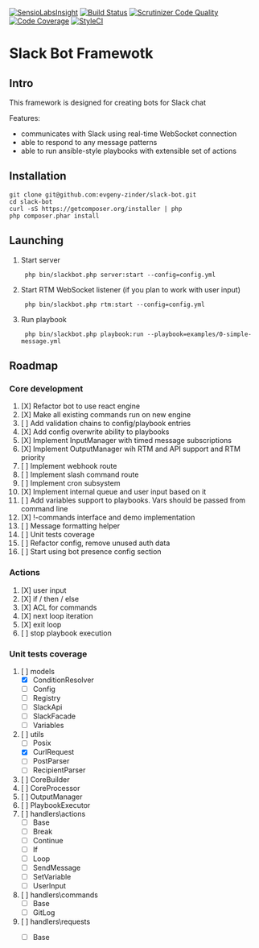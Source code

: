 [![SensioLabsInsight](https://insight.sensiolabs.com/projects/cd9f9f99-81e9-4ed2-9102-85cb369c8dd7/mini.png)](https://insight.sensiolabs.com/projects/cd9f9f99-81e9-4ed2-9102-85cb369c8dd7)
[![Build Status](https://travis-ci.org/evgeny-zinder/slack-bot.svg?branch=master)](https://travis-ci.org/evgeny-zinder/slack-bot)
[![Scrutinizer Code Quality](https://scrutinizer-ci.com/g/evgeny-zinder/slack-bot/badges/quality-score.png?b=master)](https://scrutinizer-ci.com/g/evgeny-zinder/slack-bot/?branch=master)
[![Code Coverage](https://scrutinizer-ci.com/g/evgeny-zinder/slack-bot/badges/coverage.png?b=master)](https://scrutinizer-ci.com/g/evgeny-zinder/slack-bot/?branch=master)
[![StyleCI](https://styleci.io/repos/45424393/shield)](https://styleci.io/repos/45424393)

# Slack Bot Framewotk

## Intro

This framework is designed for creating bots for Slack chat

Features:
 * communicates with Slack using real-time WebSocket connection
 * able to respond to any message patterns
 * able to run ansible-style playbooks with extensible set of actions

## Installation

    git clone git@github.com:evgeny-zinder/slack-bot.git
    cd slack-bot
    curl -sS https://getcomposer.org/installer | php
    php composer.phar install

## Launching

1. Start server

        php bin/slackbot.php server:start --config=config.yml

2. Start RTM WebSocket listener (if you plan to work with user input)

        php bin/slackbot.php rtm:start --config=config.yml

3. Run playbook

        php bin/slackbot.php playbook:run --playbook=examples/0-simple-message.yml

## Roadmap

### Core development
1. [X] Refactor bot to use react engine
2. [X] Make all existing commands run on new engine
3. [ ] Add validation chains to config/playbook entries
4. [X] Add config overwrite ability to playbooks
5. [X] Implement InputManager with timed message subscriptions
6. [X] Implement OutputManager wih RTM and API support and RTM priority
7. [ ] Implement webhook route
8. [ ] Implement slash command route
9. [ ] Implement cron subsystem
10. [X] Implement internal queue and user input based on it
11. [ ] Add variables support to playbooks. Vars should be passed from command line
12. [X] !-commands interface and demo implementation
13. [ ] Message formatting helper
14. [ ] Unit tests coverage
15. [ ] Refactor config, remove unused auth data
16. [ ] Start using bot presence config section

### Actions
1. [X] user input
2. [X] if / then / else
3. [X] ACL for commands
4. [X] next loop iteration
5. [X] exit loop
6. [ ] stop playbook execution


### Unit tests coverage
1. [ ] models
    * [X] ConditionResolver
    * [ ] Config
    * [ ] Registry
    * [ ] SlackApi
    * [ ] SlackFacade
    * [ ] Variables
2. [ ] utils
    * [ ] Posix
    * [X] CurlRequest
    * [ ] PostParser
    * [ ] RecipientParser
3. [ ] CoreBuilder
4. [ ] CoreProcessor
5. [ ] OutputManager
6. [ ] PlaybookExecutor
7. [ ] handlers\actions
    * [ ] Base
    * [ ] Break
    * [ ] Continue
    * [ ] If
    * [ ] Loop
    * [ ] SendMessage
    * [ ] SetVariable
    * [ ] UserInput
8. [ ] handlers\commands
    * [ ] Base
    * [ ] GitLog
9. [ ] handlers\requests
    * [ ] Base


